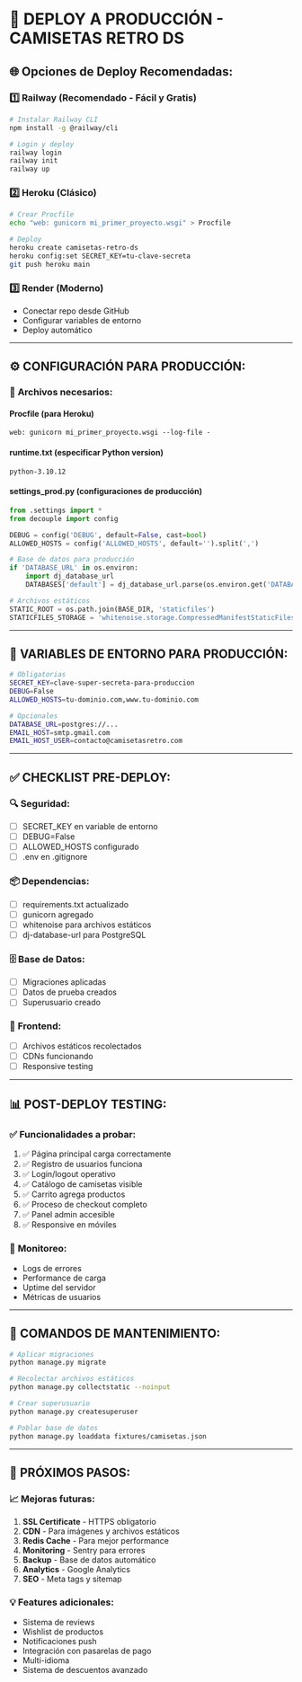 # 🚀 DEPLOY A PRODUCCIÓN - CAMISETAS RETRO DS

## 🌐 **Opciones de Deploy Recomendadas:**

### 1️⃣ **Railway (Recomendado - Fácil y Gratis)**
```bash
# Instalar Railway CLI
npm install -g @railway/cli

# Login y deploy
railway login
railway init
railway up
```

### 2️⃣ **Heroku (Clásico)**
```bash
# Crear Procfile
echo "web: gunicorn mi_primer_proyecto.wsgi" > Procfile

# Deploy
heroku create camisetas-retro-ds
heroku config:set SECRET_KEY=tu-clave-secreta
git push heroku main
```

### 3️⃣ **Render (Moderno)**
- Conectar repo desde GitHub
- Configurar variables de entorno
- Deploy automático

---

## ⚙️ **CONFIGURACIÓN PARA PRODUCCIÓN:**

### 📁 **Archivos necesarios:**

#### **Procfile** (para Heroku)
```
web: gunicorn mi_primer_proyecto.wsgi --log-file -
```

#### **runtime.txt** (especificar Python version)
```
python-3.10.12
```

#### **settings_prod.py** (configuraciones de producción)
```python
from .settings import *
from decouple import config

DEBUG = config('DEBUG', default=False, cast=bool)
ALLOWED_HOSTS = config('ALLOWED_HOSTS', default='').split(',')

# Base de datos para producción
if 'DATABASE_URL' in os.environ:
    import dj_database_url
    DATABASES['default'] = dj_database_url.parse(os.environ.get('DATABASE_URL'))

# Archivos estáticos
STATIC_ROOT = os.path.join(BASE_DIR, 'staticfiles')
STATICFILES_STORAGE = 'whitenoise.storage.CompressedManifestStaticFilesStorage'
```

---

## 🔐 **VARIABLES DE ENTORNO PARA PRODUCCIÓN:**

```bash
# Obligatorias
SECRET_KEY=clave-super-secreta-para-produccion
DEBUG=False
ALLOWED_HOSTS=tu-dominio.com,www.tu-dominio.com

# Opcionales
DATABASE_URL=postgres://...
EMAIL_HOST=smtp.gmail.com
EMAIL_HOST_USER=contacto@camisetasretro.com
```

---

## ✅ **CHECKLIST PRE-DEPLOY:**

### 🔍 **Seguridad:**
- [ ] SECRET_KEY en variable de entorno
- [ ] DEBUG=False
- [ ] ALLOWED_HOSTS configurado
- [ ] .env en .gitignore

### 📦 **Dependencias:**
- [ ] requirements.txt actualizado
- [ ] gunicorn agregado
- [ ] whitenoise para archivos estáticos
- [ ] dj-database-url para PostgreSQL

### 🗄️ **Base de Datos:**
- [ ] Migraciones aplicadas
- [ ] Datos de prueba creados
- [ ] Superusuario creado

### 🎨 **Frontend:**
- [ ] Archivos estáticos recolectados
- [ ] CDNs funcionando
- [ ] Responsive testing

---

## 📊 **POST-DEPLOY TESTING:**

### ✅ **Funcionalidades a probar:**
1. ✅ Página principal carga correctamente
2. ✅ Registro de usuarios funciona
3. ✅ Login/logout operativo
4. ✅ Catálogo de camisetas visible
5. ✅ Carrito agrega productos
6. ✅ Proceso de checkout completo
7. ✅ Panel admin accesible
8. ✅ Responsive en móviles

### 🚨 **Monitoreo:**
- Logs de errores
- Performance de carga
- Uptime del servidor
- Métricas de usuarios

---

## 🔧 **COMANDOS DE MANTENIMIENTO:**

```bash
# Aplicar migraciones
python manage.py migrate

# Recolectar archivos estáticos
python manage.py collectstatic --noinput

# Crear superusuario
python manage.py createsuperuser

# Poblar base de datos
python manage.py loaddata fixtures/camisetas.json
```

---

## 🎯 **PRÓXIMOS PASOS:**

### 📈 **Mejoras futuras:**
1. **SSL Certificate** - HTTPS obligatorio
2. **CDN** - Para imágenes y archivos estáticos
3. **Redis Cache** - Para mejor performance
4. **Monitoring** - Sentry para errores
5. **Backup** - Base de datos automático
6. **Analytics** - Google Analytics
7. **SEO** - Meta tags y sitemap

### 💡 **Features adicionales:**
- Sistema de reviews
- Wishlist de productos
- Notificaciones push
- Integración con pasarelas de pago
- Multi-idioma
- Sistema de descuentos avanzado
